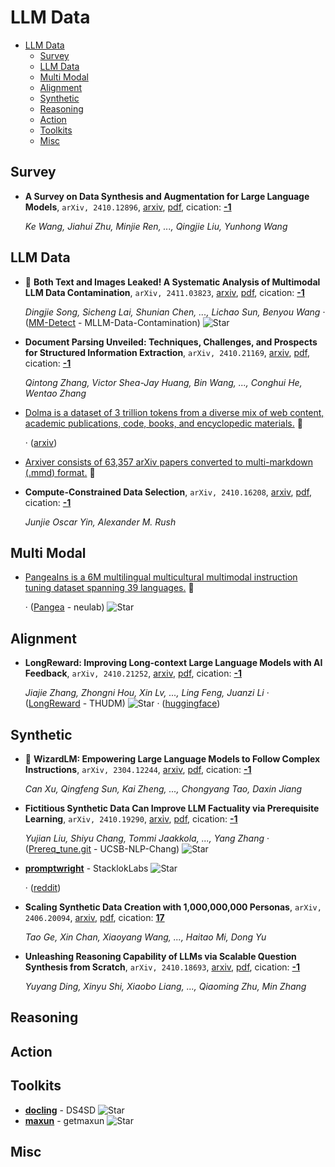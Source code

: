 # LLM Data

- [LLM Data](#llm-data) 
  - [Survey](#survey)
  - [LLM Data](#llm-data-1)
  - [Multi Modal](#multi-modal)
  - [Alignment](#alignment)
  - [Synthetic](#synthetic)
  - [Reasoning](#reasoning)
  - [Action](#action)
  - [Toolkits](#toolkits)
  - [Misc](#misc)


## Survey

- **A Survey on Data Synthesis and Augmentation for Large Language Models**, `arXiv, 2410.12896`, [arxiv](http://arxiv.org/abs/2410.12896v1), [pdf](http://arxiv.org/pdf/2410.12896v1.pdf), cication: [**-1**](None) 

	 *Ke Wang, Jiahui Zhu, Minjie Ren, ..., Qingjie Liu, Yunhong Wang*

## LLM Data

- 🌟 **Both Text and Images Leaked! A Systematic Analysis of Multimodal LLM
  Data Contamination**, `arXiv, 2411.03823`, [arxiv](http://arxiv.org/abs/2411.03823v1), [pdf](http://arxiv.org/pdf/2411.03823v1.pdf), cication: [**-1**](None) 

	 *Dingjie Song, Sicheng Lai, Shunian Chen, ..., Lichao Sun, Benyou Wang* · ([MM-Detect](https://github.com/MLLM-Data-Contamination/MM-Detect) - MLLM-Data-Contamination) ![Star](https://img.shields.io/github/stars/MLLM-Data-Contamination/MM-Detect.svg?style=social&label=Star)
- **Document Parsing Unveiled: Techniques, Challenges, and Prospects for 
  Structured Information Extraction**, `arXiv, 2410.21169`, [arxiv](http://arxiv.org/abs/2410.21169v2), [pdf](http://arxiv.org/pdf/2410.21169v2.pdf), cication: [**-1**](None)

	 *Qintong Zhang, Victor Shea-Jay Huang, Bin Wang, ..., Conghui He, Wentao Zhang*
- [Dolma is a dataset of 3 trillion tokens from a diverse mix of web content, academic publications, code, books, and encyclopedic materials.](https://huggingface.co/datasets/allenai/dolma)  🤗 

	 · ([arxiv](https://arxiv.org/abs/2402.00159))
- [Arxiver consists of 63,357 arXiv papers converted to multi-markdown (.mmd) format.](https://huggingface.co/datasets/neuralwork/arxiver)  🤗 
- **Compute-Constrained Data Selection**, `arXiv, 2410.16208`, [arxiv](http://arxiv.org/abs/2410.16208v1), [pdf](http://arxiv.org/pdf/2410.16208v1.pdf), cication: [**-1**](None) 

	 *Junjie Oscar Yin, Alexander M. Rush*

## Multi Modal

- [PangeaIns is a 6M multilingual multicultural multimodal instruction tuning dataset spanning 39 languages.](https://huggingface.co/datasets/neulab/PangeaInstruct)  🤗 

	 · ([Pangea](https://github.com/neulab/Pangea/tree/main) - neulab) ![Star](https://img.shields.io/github/stars/neulab/Pangea.svg?style=social&label=Star)

## Alignment

- **LongReward: Improving Long-context Large Language Models with AI 
  Feedback**, `arXiv, 2410.21252`, [arxiv](http://arxiv.org/abs/2410.21252v1), [pdf](http://arxiv.org/pdf/2410.21252v1.pdf), cication: [**-1**](None)

	 *Jiajie Zhang, Zhongni Hou, Xin Lv, ..., Ling Feng, Juanzi Li* · ([LongReward](https://github.com/THUDM/LongReward) - THUDM) ![Star](https://img.shields.io/github/stars/THUDM/LongReward.svg?style=social&label=Star) · ([huggingface](https://huggingface.co/datasets/THUDM/LongReward-10k))

## Synthetic

- 🌟 **WizardLM: Empowering Large Language Models to Follow Complex
  Instructions**, `arXiv, 2304.12244`, [arxiv](http://arxiv.org/abs/2304.12244v2), [pdf](http://arxiv.org/pdf/2304.12244v2.pdf), cication: [**-1**](None) 

	 *Can Xu, Qingfeng Sun, Kai Zheng, ..., Chongyang Tao, Daxin Jiang*
- **Fictitious Synthetic Data Can Improve LLM Factuality via Prerequisite 
  Learning**, `arXiv, 2410.19290`, [arxiv](http://arxiv.org/abs/2410.19290v1), [pdf](http://arxiv.org/pdf/2410.19290v1.pdf), cication: [**-1**](None)

	 *Yujian Liu, Shiyu Chang, Tommi Jaakkola, ..., Yang Zhang* · ([Prereq_tune.git](https://github.com/UCSB-NLP-Chang/Prereq_tune.git) - UCSB-NLP-Chang) ![Star](https://img.shields.io/github/stars/UCSB-NLP-Chang/Prereq_tune.git.svg?style=social&label=Star)
- [**promptwright**](https://github.com/StacklokLabs/promptwright) - StacklokLabs ![Star](https://img.shields.io/github/stars/StacklokLabs/promptwright.svg?style=social&label=Star) 

	 · ([reddit](https://www.reddit.com/r/LocalLLaMA/comments/1ge9192/we_just_open_sourced_promptwright_generate_large/))
- **Scaling Synthetic Data Creation with 1,000,000,000 Personas**, `arXiv, 2406.20094`, [arxiv](http://arxiv.org/abs/2406.20094v2), [pdf](http://arxiv.org/pdf/2406.20094v2.pdf), cication: [**17**](https://scholar.google.com/scholar?cites=15219174281717374109&as_sdt=2005&sciodt=0,5&hl=en&oe=ASCII) 

	 *Tao Ge, Xin Chan, Xiaoyang Wang, ..., Haitao Mi, Dong Yu*
- **Unleashing Reasoning Capability of LLMs via Scalable Question Synthesis 
  from Scratch**, `arXiv, 2410.18693`, [arxiv](http://arxiv.org/abs/2410.18693v1), [pdf](http://arxiv.org/pdf/2410.18693v1.pdf), cication: [**-1**](None)

	 *Yuyang Ding, Xinyu Shi, Xiaobo Liang, ..., Qiaoming Zhu, Min Zhang*

## Reasoning


## Action


## Toolkits

- [**docling**](https://github.com/DS4SD/docling) - DS4SD ![Star](https://img.shields.io/github/stars/DS4SD/docling.svg?style=social&label=Star)
- [**maxun**](https://github.com/getmaxun/maxun) - getmaxun ![Star](https://img.shields.io/github/stars/getmaxun/maxun.svg?style=social&label=Star) 

## Misc
